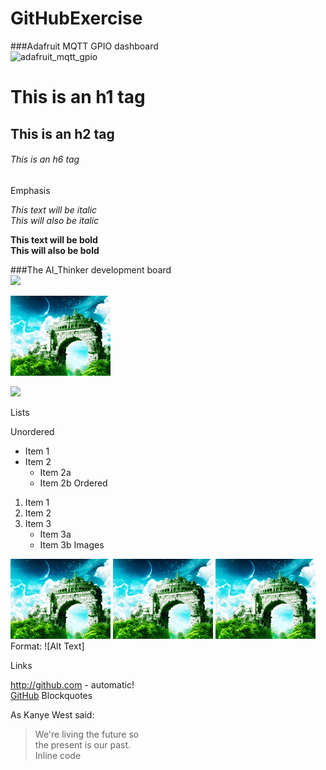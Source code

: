 # GitHubExercise
###Adafruit MQTT GPIO dashboard  
![adafruit_mqtt_gpio](https://cloud.githubusercontent.com/assets/5313064/14941624/08a98782-0fa2-11e6-9ed0-8cd03f022129.jpg)

# This is an h1 tag
## This is an h2 tag
###### This is an h6 tag
Emphasis

*This text will be italic*  
_This will also be italic_

**This text will be bold**  
__This will also be bold__



###The AI_Thinker development board  
![](https://cloud.githubusercontent.com/assets/5313064/14941634/71f8a290-0fa2-11e6-8011-23c8a2df0137.jpg)  

![](https://github.com/jgmbrand/GitHubExercise/blob/master/images/logo.png)  

![](https://github.com/jgmbrand/GitHubExercise/images/logo.png)  


Lists

Unordered

* Item 1
* Item 2
  * Item 2a
  * Item 2b
Ordered

1. Item 1
2. Item 2
3. Item 3
   * Item 3a
   * Item 3b
Images

![](images/logo.png)
![](images/logo.png)
![](images/logo.png)  
Format: ![Alt Text]

Links

http://github.com - automatic!  
[GitHub](http://github.com)
Blockquotes

As Kanye West said:

> We're living the future so  
> the present is our past.  
Inline code
